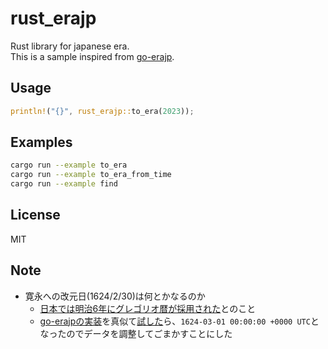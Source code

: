 # rust_erajp

Rust library for japanese era.  
This is a sample inspired from [go-erajp](https://github.com/mattn/go-erajp).

## Usage

```rust
println!("{}", rust_erajp::to_era(2023));
```

## Examples

```sh
cargo run --example to_era
cargo run --example to_era_from_time
cargo run --example find
```

## License

MIT

## Note

- 寛永への改元日(1624/2/30)は何とかなるのか
  - [日本では明治6年にグレゴリオ暦が採用された](https://www1.kaiho.mlit.go.jp/KOHO/faq/reki/shinreki.html)とのこと
  - [go-erajpの実装](https://github.com/mattn/go-erajp/blob/6d6d9810ce59f08930f7ad41b817a49c16ed38ba/era.go#L34-L39)を真似て[試した](https://go.dev/play/p/2Hwm_Sjr7GR)ら、`1624-03-01 00:00:00 +0000 UTC`となったのでデータを調整してごまかすことにした
